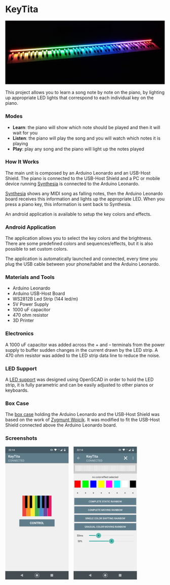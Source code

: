 KeyTita
========

<img src="/media/keytita.png?raw=true">

This project allows you to learn a song note by note on the piano, by lighting up appropriate LED lights that correspond to each individual key on the piano.

### Modes

- <b>Learn</b>: the piano will show which note should be played and then it will wait for you
- <b>Listen</b>: the piano will play the song and you will watch which notes it is playing
- <b>Play</b>: play any song and the piano will light up the notes played

### How It Works

The main unit is composed by an Arduino Leonardo and an USB-Host Shield. The piano is connected to the USB-Host Shield and a PC or mobile device running [Synthesia](https://synthesiagame.com/) is connected to the Arduino Leonardo.

[Synthesia](https://synthesiagame.com/) shows any MIDI song as falling notes, then the Arduino Leonardo board receives this information and lights up the appropriate LED. When you press a piano key, this information is sent back to Synthesia.

An android application is available to setup the key colors and effects.

### Android Application

The application allows you to select the key colors and the brightness. There are some predefined colors and sequences/effects, but it is also possible to set custom colors.

The application is automatically launched and connected, every time you plug the USB cable between your phone/tablet and the Arduino Leonardo.

### Materials and Tools

- Arduino Leonardo
- Arduino USB-Host Board
- WS2812B Led Strip (144 led/m)
- 5V Power Supply
- 1000 uF capacitor
- 470 ohm resistor
- 3D Printer

### Electronics

A 1000 uF capacitor was added across the + and – terminals from the power supply to buffer sudden changes in the current drawn by the LED strip. A 470 ohm resistor was added to the LED strip data line to reduce the noise.

### LED Support

A [LED support](https://www.thingiverse.com/thing:4555365) was designed using OpenSCAD in order to hold the LED strip, it is fully parametric and can be easily adjusted to other pianos or keyboards.

### Box Case

The [box case](https://github.com/zygmuntw/3D-Printed-Case-for-Arduino) holding the Arduino Leonardo and the USB-Host Shield was based on the work of [Zygmunt Wojcik](https://github.com/zygmuntw). It was modified to fit the USB-Host Shield connected above the Arduino Leonardo board.

### Screenshots

<img src="/media/screenshot1.png?raw=true" width="200">&nbsp;&nbsp;&nbsp;&nbsp;<img src="/media/screenshot2.png?raw=true" width="200">
